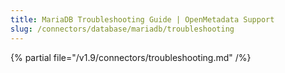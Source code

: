 ```yaml
---
title: MariaDB Troubleshooting Guide | OpenMetadata Support
slug: /connectors/database/mariadb/troubleshooting
---
```


{% partial file="/v1.9/connectors/troubleshooting.md" /%}
